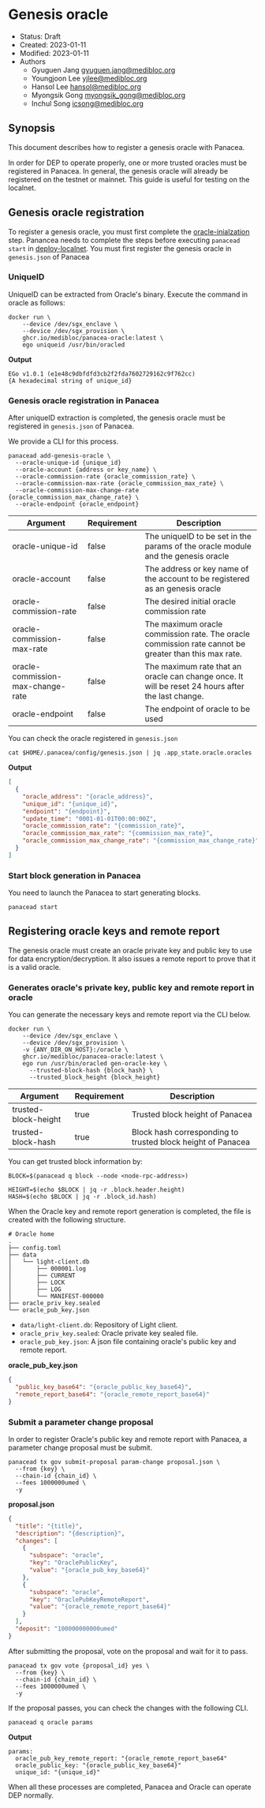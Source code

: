 # Genesis oracle

- Status: Draft
- Created: 2023-01-11
- Modified: 2023-01-11
- Authors
    - Gyuguen Jang <gyuguen.jang@medibloc.org>
    - Youngjoon Lee <yjlee@medibloc.org>
    - Hansol Lee <hansol@medibloc.org>
    - Myongsik Gong <myongsik_gong@medibloc.org>
    - Inchul Song <icsong@medibloc.org>


## Synopsis
This document describes how to register a genesis oracle with Panacea.

In order for DEP to operate properly, one or more trusted oracles must be registered in Panacea.
In general, the genesis oracle will already be registered on the testnet or mainnet.
This guide is useful for testing on the localnet.

## Genesis oracle registration
To register a genesis oracle, you must first complete the [oracle-inialzation](./2-oracle-intialization.md) step.
Panancea needs to complete the steps before executing `panacead start` in [deploy-localnet](../../4-validators/2-deploy-localnet.md).
You must first register the genesis oracle in `genesis.json` of Panacea

### UniqueID
UniqueID can be extracted from Oracle's binary.
Execute the command in oracle as follows:
```shell
docker run \
    --device /dev/sgx_enclave \
    --device /dev/sgx_provision \
    ghcr.io/medibloc/panacea-oracle:latest \
    ego uniqueid /usr/bin/oracled
```
**Output**
```
EGo v1.0.1 (e1e48c9dbfdfd3cb2f2fda7602729162c9f762cc)
{A hexadecimal string of unique_id}
```

### Genesis oracle registration in Panacea

After uniqueID extraction is completed, the genesis oracle must be registered in `genesis.json` of Panacea.

We provide a CLI for this process.
```
panacead add-genesis-oracle \
  --oracle-unique-id {unique_id} 
  --oracle-account {address or key_name} \
  --oracle-commission-rate {oracle_commission_rate} \
  --oracle-commission-max-rate {oracle_commission_max_rate} \
  --oracle-commission-max-change-rate {oracle_commission_max_change_rate} \
  --oracle-endpoint {oracle_endpoint}
```

| Argument                          | Requirement | Description                                                                                          |
|-----------------------------------|-------------|------------------------------------------------------------------------------------------------------|
| oracle-unique-id                  | false       | The uniqueID to be set in the params of the oracle module and the genesis oracle                     |
| oracle-account                    | false       | The address or key name of the account to be registered as an genesis oracle                         |
| oracle-commission-rate            | false       | The desired initial oracle commission rate                                                           |
| oracle-commission-max-rate        | false       | The maximum oracle commission rate. The oracle commission rate cannot be greater than this max rate. |
| oracle-commission-max-change-rate | false       | The maximum rate that an oracle can change once. It will be reset 24 hours after the last change.    |
| oracle-endpoint                   | false       | The endpoint of oracle to be used                                                                    |

You can check the oracle registered in `genesis.json`
```
cat $HOME/.panacea/config/genesis.json | jq .app_state.oracle.oracles
```
**Output**
```json
[
  {
    "oracle_address": "{oracle_address}",
    "unique_id": "{unique_id}",
    "endpoint": "{endpoint}",
    "update_time": "0001-01-01T00:00:00Z",
    "oracle_commission_rate": "{commission_rate}",
    "oracle_commission_max_rate": "{commission_max_rate}",
    "oracle_commission_max_change_rate": "{commission_max_change_rate}"
  }
]
```

### Start block generation in Panacea
You need to launch the Panacea to start generating blocks. 
```shell
panacead start
```

## Registering oracle keys and remote report

The genesis oracle must create an oracle private key and public key to use for data encryption/decryption.
It also issues a remote report to prove that it is a valid oracle.

### Generates oracle's private key, public key and remote report in oracle
You can generate the necessary keys and remote report via the CLI below.
```
docker run \
    --device /dev/sgx_enclave \
    --device /dev/sgx_provision \
    -v {ANY_DIR_ON_HOST}:/oracle \
    ghcr.io/medibloc/panacea-oracle:latest \
    ego run /usr/bin/oracled gen-oracle-key \
      --trusted-block-hash {block_hash} \
      --trusted_block_height {block_height}
```

| Argument             | Requirement | Description                                                 |
|----------------------|-------------|-------------------------------------------------------------|
| trusted-block-height | true        | Trusted block height of Panacea                             |
| trusted-block-hash   | true        | Block hash corresponding to trusted block height of Panacea |

You can get trusted block information by:
```shell
BLOCK=$(panacead q block --node <node-rpc-address>)

HEIGHT=$(echo $BLOCK | jq -r .block.header.height)
HASH=$(echo $BLOCK | jq -r .block_id.hash)
```

When the Oracle key and remote report generation is completed, the file is created with the following structure.

```
# Oracle home
.
├── config.toml
├── data
│   └── light-client.db
│       ├── 000001.log
│       ├── CURRENT
│       ├── LOCK
│       ├── LOG
│       └── MANIFEST-000000
├── oracle_priv_key.sealed
└── oracle_pub_key.json
```
- `data/light-client.db`: Repository of Light client.
- `oracle_priv_key.sealed`: Oracle private key sealed file.
- `oracle_pub_key.json`: A json file containing oracle's public key and remote report.

**oracle_pub_key.json**
```json
{
  "public_key_base64": "{oracle_public_key_base64}",
  "remote_report_base64": "{oracle_remote_report_base64}"
}
```

### Submit a parameter change proposal
In order to register Oracle's public key and remote report with Panacea, a parameter change proposal must be submit.

```shell
panacead tx gov submit-proposal param-change proposal.json \
  --from {key} \
  --chain-id {chain_id} \
  --fees 1000000umed \
  -y
```
**proposal.json**
```json
{
  "title": "{title}",
  "description": "{description}",
  "changes": [
    {
      "subspace": "oracle",
      "key": "OraclePublicKey",
      "value": "{oracle_pub_key_base64}"
    },
    {
      "subspace": "oracle",
      "key": "OraclePubKeyRemoteReport",
      "value": "{oracle_remote_report_base64}"
    }
  ],
  "deposit": "100000000000umed"
}
```

After submitting the proposal, vote on the proposal and wait for it to pass.
```shell
panacead tx gov vote {proposal_id} yes \
  --from {key} \
  --chain-id {chain_id} \
  --fees 1000000umed \
  -y
```

If the proposal passes, you can check the changes with the following CLI.
```shell
panacead q oracle params
```
**Output**
```shell
params:
  oracle_pub_key_remote_report: "{oracle_remote_report_base64"
  oracle_public_key: "{oracle_public_key_base64}"
  unique_id: "{unique_id}"
```

When all these processes are completed, Panacea and Oracle can operate DEP normally.